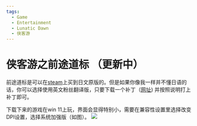 ```yaml
---
tags:
  - Game
  - Entertainment
  - Lunatic Dawn
  - 侠客游
---
```

# 侠客游之前途道标 （更新中）

前途道标是可以在[steam](https://store.steampowered.com/app/335420/_/)上买到日文原版的。但是如果你像我一样并不懂日语的话，你可以选择使用英文粉丝翻译版，只要下载一个补丁（[网址](https://www.romhacking.net/translations/2591/)) 并按照说明打上补丁即可。

下载下来的游戏在win 11上玩，界面会显得特别小，需要在兼容性设置里选择改变DPI设置，选择系统加强版（如图）。
![](454b35e62c4a6b0ed7b8cac8cc8e2b1e_MD5.png)

